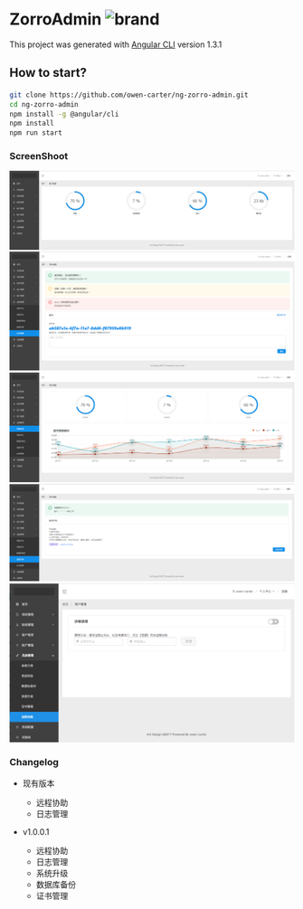 # ZorroAdmin  ![brand](https://www.travis-ci.org/owen-carter/ng-zorro-admin.svg?branch=master)

This project was generated with [Angular CLI](https://github.com/angular/angular-cli) version 1.3.1

## How to start?
```bash
git clone https://github.com/owen-carter/ng-zorro-admin.git
cd ng-zorro-admin
npm install -g @angular/cli
npm install
npm run start
```

### ScreenShoot
![brand](./images/dashboard.png)
![brand](./images/license.png)
![brand](./images/status.png)
![brand](./images/update.png)
![brand](./images/remote.png)



### Changelog
+ 现有版本
  - 远程协助
  - 日志管理
  
+ v1.0.0.1
  - 远程协助
  - 日志管理
  - 系统升级
  - 数据库备份
  - 证书管理

